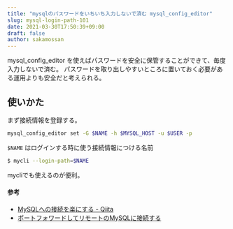 ```yaml
---
title: "mysqlのパスワードをいちいち入力しないで済む mysql_config_editor"
slug: mysql-login-path-101
date: 2021-03-30T17:50:39+09:00
draft: false
author: sakamossan
---
```


mysql_config_editor を使えばパスワードを安全に保管することができて、毎度入力しないで済む。
パスワードを取り出しやすいところに置いておく必要がある運用よりも安全だと考えられる。


## 使いかた

まず接続情報を登録する。

```bash
mysql_config_editor set -G $NAME -h $MYSQL_HOST -u $USER -p
```

`$NAME` はログインする時に使う接続情報につける名前

```bash
$ mycli --login-path=$NAME
```

mycliでも使えるのが便利。


#### 参考

- [MySQLへの接続を楽にする - Qiita](https://qiita.com/rmanzoku/items/0502f2c40467a596f8db)
- [ポートフォワードしてリモートのMySQLに接続する](https://blog.n-t.jp/tech/portforward-remote-mysql/)

